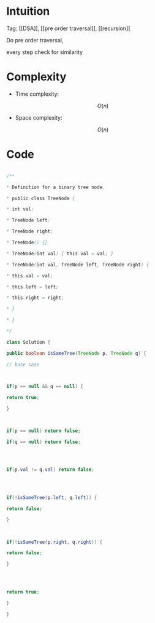 # Intuition

<!-- Describe your first thoughts on how to solve this problem. -->

Tag: [[DSA]], [[pre order traversal]], [[recursion]]


Do pre order traversal,

  

every step check for similarity

  

# Complexity

- Time complexity:

<!-- Add your time complexity here, e.g. $$O(n)$$ -->

$$O(n)$$

  

- Space complexity:

<!-- Add your space complexity here, e.g. $$O(n)$$ -->

$$O(n)$$

  

# Code

```java []

/**

* Definition for a binary tree node.

* public class TreeNode {

* int val;

* TreeNode left;

* TreeNode right;

* TreeNode() {}

* TreeNode(int val) { this.val = val; }

* TreeNode(int val, TreeNode left, TreeNode right) {

* this.val = val;

* this.left = left;

* this.right = right;

* }

* }

*/

class Solution {

public boolean isSameTree(TreeNode p, TreeNode q) {

// base case

  

if(p == null && q == null) {

return true;

}

  

if(p == null) return false;

if(q == null) return false;

  
  

if(p.val != q.val) return false;

  
  

if(!isSameTree(p.left, q.left)) {

return false;

}

  

if(!isSameTree(p.right, q.right)) {

return false;

}

  
  

return true;

}

}

```